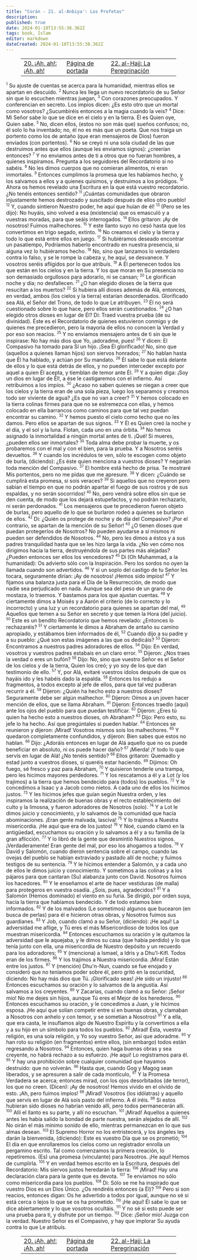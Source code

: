 ```yaml
---
title: "Corán - 21. al-Anbiya': Los Profetas"
description: 
published: true
date: 2024-01-10T13:55:38.362Z
tags: book, Islam
editor: markdown
dateCreated: 2024-01-10T13:55:38.362Z
---
```


<figure class="table chapter-navigator">
  <table>
    <tbody>
      <tr>
        <td>
        <a href="/es/book/Islam/Quran/20">
          <span class="mdi mdi-arrow-left-drop-circle"></span><span class="pl-2">20. ¡Ah, ah!: ¡Ah, ah!</span>
        </a>
        </td>
        <td>
        <a href="/es/book/Islam/Quran">
          <span class="mdi mdi-book-open-variant"></span><span class="pl-2">Página de portada</span>
        </a>
        </td>
        <td>
        <a href="/es/book/Islam/Quran/22">
          <span class="pr-2">22. al-Hajj: La Peregrinación</span><span class="mdi mdi-arrow-right-drop-circle"></span>
        </a>
        </td>
      </tr>
    </tbody>
  </table>
</figure>

<span id="v1"><sup><small>1</small></sup></span> Su ajuste de cuentas se acerca para la humanidad, mientras ellos se apartan en descuido.
<span id="v2"><sup><small>2</small></sup></span> Nunca les llega un nuevo recordatorio de su Señor sin que lo escuchen mientras juegan,
<span id="v3"><sup><small>3</small></sup></span> Con corazones preocupados. Y conferencian en secreto. Los impíos dicen: ¿Es esto otro que un mortal como vosotros? ¿Sucumbiréis entonces a la magia cuando la veis?
<span id="v4"><sup><small>4</small></sup></span> Dice: Mi Señor sabe lo que se dice en el cielo y en la tierra. Él es Quien oye, Quien sabe.
<span id="v5"><sup><small>5</small></sup></span> No, dicen ellos, (estos no son más que) sueños confusos; no, él solo lo ha inventado; no, él no es más que un poeta. Que nos traiga un portento como los de antaño (que eran mensajeros de Dios) fueron enviados (con portentos).
<span id="v6"><sup><small>6</small></sup></span> No se creyó ni una sola ciudad de las que destruimos antes que ellos (aunque les enviamos signos): ¿creerían entonces?
<span id="v7"><sup><small>7</small></sup></span> Y no enviamos antes de ti a otros que no fueran hombres, a quienes inspiramos. Pregunta a los seguidores del Recordatorio si no sabéis.
<span id="v8"><sup><small>8</small></sup></span> No les dimos cuerpos que no comieran alimentos, ni eran inmortales.
<span id="v9"><sup><small>9</small></sup></span> Entonces cumplimos la promesa que les habíamos hecho, y los salvamos a ellos y a quienes quisimos, y destruimos a los pródigos.
<span id="v10"><sup><small>10</small></sup></span> Ahora os hemos revelado una Escritura en la que está vuestro recordatorio. ¿No tenéis entonces sentido?
<span id="v11"><sup><small>11</small></sup></span> ¡Cuántas comunidades que obraron injustamente hemos destrozado y suscitado después de ellos otro pueblo!
<span id="v12"><sup><small>12</small></sup></span> Y, cuando sintieron Nuestro poder, he aquí que huían de él!
<span id="v13"><sup><small>13</small></sup></span> (Pero se les dijo): No huyáis, sino volved a esa (existencia) que os emasculó y a vuestras moradas, para que seáis interrogados.
<span id="v14"><sup><small>14</small></sup></span> Ellos gritaron: ¡Ay de nosotros! Fuimos malhechores.
<span id="v15"><sup><small>15</small></sup></span> Y este llanto suyo no cesó hasta que los convertimos en trigo segado, extinto.
<span id="v16"><sup><small>16</small></sup></span> No creamos el cielo y la tierra y todo lo que está entre ellos en juego.
<span id="v17"><sup><small>17</small></sup></span> Si hubiéramos deseado encontrar un pasatiempo, Podríamos haberlo encontrado en nuestra presencia, si alguna vez lo hubiéramos hecho.
<span id="v18"><sup><small>18</small></sup></span> No, sino que lanzamos lo verdadero contra lo falso, y se le rompe la cabeza y, he aquí, se desvanece. Y vosotros seréis afligidos por lo que atribuís.
<span id="v19"><sup><small>19</small></sup></span> A Él pertenecen todos los que están en los cielos y en la tierra. Y los que moran en Su presencia no son demasiado orgullosos para adorarlo, ni se cansan;
<span id="v20"><sup><small>20</small></sup></span> Le glorifican noche y día; no desfallecen.
<span id="v21"><sup><small>21</small></sup></span> ¿O han elegido dioses de la tierra que resucitan a los muertos?
<span id="v22"><sup><small>22</small></sup></span> Si hubiera allí dioses además de Alá, entonces, en verdad, ambos (los cielos y la tierra) estarían desordenados. Glorificado sea Alá, el Señor del Trono, de todo lo que Le atribuyen.
<span id="v23"><sup><small>23</small></sup></span> Él no será cuestionado sobre lo que hace, pero ellos serán cuestionados.
<span id="v24"><sup><small>24</small></sup></span> ¿O han elegido otros dioses en lugar de Él? Di: Traed vuestra prueba (de su divinidad). Éste es el Recordatorio de quienes estuvieron conmigo y de quienes me precedieron, pero la mayoría de ellos no conocen la Verdad y por eso son reacios.
<span id="v25"><sup><small>25</small></sup></span> Y no enviamos mensajero antes de ti sin que le inspirase: No hay más dios que Yo, ¡adoradme, pues!
<span id="v26"><sup><small>26</small></sup></span> Y dicen: El Compasivo ha tomado para Sí un hijo. ¡Sea Él glorificado! No, sino que (aquellos a quienes llaman hijos) son siervos honrados;
<span id="v27"><sup><small>27</small></sup></span> No hablan hasta que Él ha hablado, y actúan por Su mandato.
<span id="v28"><sup><small>28</small></sup></span> Él sabe lo que está delante de ellos y lo que está detrás de ellos, y no pueden interceder excepto por aquel a quien Él acepta, y tiemblan de temor ante Él.
<span id="v29"><sup><small>29</small></sup></span> Y a quien diga: ¡Soy un dios en lugar de Él!, a ése le castigaremos con el infierno. Así retribuimos a los impíos.
<span id="v30"><sup><small>30</small></sup></span> ¿Acaso no saben quienes se niegan a creer que los cielos y la tierra eran de una sola pieza, luego los separamos y creamos todo ser viviente de agua? ¿Es que no van a creer?
<span id="v31"><sup><small>31</small></sup></span> Y hemos colocado en la tierra colinas firmes para que no se estremezca con ellas, y hemos colocado en ella barrancos como caminos para que tal vez puedan encontrar su camino.
<span id="v32"><sup><small>32</small></sup></span> Y hemos puesto el cielo como techo que no les damos. Pero ellos se apartan de sus signos.
<span id="v33"><sup><small>33</small></sup></span> Y Él es Quien creó la noche y el día, y el sol y la luna. Flotan, cada uno en una órbita.
<span id="v34"><sup><small>34</small></sup></span> No hemos asignado la inmortalidad a ningún mortal antes de ti. ¡Qué! Si mueres, ¿pueden ellos ser inmortales?
<span id="v35"><sup><small>35</small></sup></span> Toda alma debe probar la muerte, y os probaremos con el mal y con el bien, para la prueba. Y a Nosotros seréis devueltos.
<span id="v36"><sup><small>36</small></sup></span> Y cuando los incrédulos te ven, sólo te escogen como objeto de burla, (diciendo): ¿Es éste quien menciona a vuestros dioses? Y negarían toda mención del Compasivo.
<span id="v37"><sup><small>37</small></sup></span> El hombre está hecho de prisa. Te mostraré Mis portentos, pero no me pidas que me apresure.
<span id="v38"><sup><small>38</small></sup></span> Y dicen: ¿Cuándo se cumplirá esta promesa, si sois veraces?
<span id="v39"><sup><small>39</small></sup></span> Si aquellos que no creyeron pero sabían el tiempo en que no podrán apartar el fuego de sus rostros y de sus espaldas, y no serán socorridos!
<span id="v40"><sup><small>40</small></sup></span> No, pero vendrá sobre ellos sin que se den cuenta, de modo que los dejará estupefactos, y no podrán rechazarlo, ni serán perdonados.
<span id="v41"><sup><small>41</small></sup></span> Los mensajeros que te precedieron fueron objeto de burlas, pero aquello de lo que se burlaron rodeó a quienes se burlaron de ellos.
<span id="v42"><sup><small>42</small></sup></span> Di: ¿Quién os protege de noche y de día del Compasivo? ¡Por el contrario, se apartan de la mención de su Señor!
<span id="v43"><sup><small>43</small></sup></span> ¿O tienen dioses que puedan protegerlos de Nosotros? No pueden ayudarse a sí mismos ni pueden ser defendidos de Nosotros.
<span id="v44"><sup><small>44</small></sup></span> No, pero les dimos a éstos y a sus padres tranquilidad hasta que se les hizo larga la vida. ¿No ven cómo nos dirigimos hacia la tierra, destruyéndola de sus partes más alejadas? ¿Pueden entonces ser ellos los vencedores?
<span id="v45"><sup><small>45</small></sup></span> Di (Oh Muhammad, a la humanidad): Os advierto sólo con la Inspiración. Pero los sordos no oyen la llamada cuando son advertidos.
<span id="v46"><sup><small>46</small></sup></span> Y si un soplo del castigo de tu Señor les tocara, seguramente dirían: ¡Ay de nosotros! ¡Hemos sido impíos!
<span id="v47"><sup><small>47</small></sup></span> Y fijamos una balanza justa para el Día de la Resurrección, de modo que nadie sea perjudicado en nada. Aunque sea del peso de un grano de mostaza, lo traemos. Y bastamos para los que ajustan cuentas.
<span id="v48"><sup><small>48</small></sup></span> Y ciertamente dimos a Moisés y a Aarón el criterio (de lo correcto y lo incorrecto) y una luz y un recordatorio para quienes se apartan del mal,
<span id="v49"><sup><small>49</small></sup></span> Aquellos que temen a su Señor en secreto y que temen la Hora (del juicio).
<span id="v50"><sup><small>50</small></sup></span> Este es un bendito Recordatorio que hemos revelado: ¿Entonces lo rechazaréis?
<span id="v51"><sup><small>51</small></sup></span> Y ciertamente le dimos a Abraham de antaño su camino apropiado, y estábamos bien informados de él,
<span id="v52"><sup><small>52</small></sup></span> Cuando dijo a su padre y a su pueblo: ¿Qué son estas imágenes a las que os dedicáis?
<span id="v53"><sup><small>53</small></sup></span> Dijeron: Encontramos a nuestros padres adoradores de ellos.
<span id="v54"><sup><small>54</small></sup></span> Dijo: En verdad, vosotros y vuestros padres estabais en un claro error.
<span id="v55"><sup><small>55</small></sup></span> Dijeron: ¿Nos traes la verdad o eres un bufón?
<span id="v56"><sup><small>56</small></sup></span> Dijo: No, sino que vuestro Señor es el Señor de los cielos y de la tierra, Quien los creó; y yo soy de los que dan testimonio de ello.
<span id="v57"><sup><small>57</small></sup></span> Y, por Alá, evitaré vuestros ídolos después de que os hayáis ido y les habéis dado la espalda.
<span id="v58"><sup><small>58</small></sup></span> Entonces los redujo a fragmentos, a todos excepto al jefe de ellos, para que tal vez pudieran recurrir a él.
<span id="v59"><sup><small>59</small></sup></span> Dijeron: ¿Quién ha hecho esto a nuestros dioses? Seguramente debe ser algún malhechor.
<span id="v60"><sup><small>60</small></sup></span> Dijeron: Oímos a un joven hacer mención de ellos, que se llama Abraham.
<span id="v61"><sup><small>61</small></sup></span> Dijeron: Entonces traedlo (aquí) ante los ojos del pueblo para que puedan testificar.
<span id="v62"><sup><small>62</small></sup></span> Dijeron: ¿Eres tú quien ha hecho esto a nuestros dioses, oh Abraham?
<span id="v63"><sup><small>63</small></sup></span> Dijo: Pero esto, su jefe lo ha hecho. Así que pregúntales si pueden hablar.
<span id="v64"><sup><small>64</small></sup></span> Entonces se reunieron y dijeron: ¡Mirad! Vosotros mismos sois los malhechores.
<span id="v65"><sup><small>65</small></sup></span> Y quedaron completamente confundidos, y dijeron: Bien sabes que estos no hablan.
<span id="v66"><sup><small>66</small></sup></span> Dijo: ¿Adoráis entonces en lugar de Alá aquello que no os puede beneficiar en absoluto, ni os puede hacer daño?
<span id="v67"><sup><small>67</small></sup></span> ¡Mierda! ¡Y todo lo que servís en lugar de Alá! ¿No tenéis sentido?
<span id="v68"><sup><small>68</small></sup></span> Ellos gritaron: Quemadlo y estad junto a vuestros dioses, si queréis estar haciendo.
<span id="v69"><sup><small>69</small></sup></span> Dijimos: Oh fuego, sé fresco y paz para Abraham,
<span id="v70"><sup><small>70</small></sup></span> Y quisieron tenderle una trampa, pero les hicimos mayores perdedores.
<span id="v71"><sup><small>71</small></sup></span> Y los rescatamos a él y a Lot (y los trajimos) a la tierra que hemos bendecido para (todos) los pueblos.
<span id="v72"><sup><small>72</small></sup></span> Y le concedimos a Isaac y a Jacob como nietos. A cada uno de ellos los hicimos justos.
<span id="v73"><sup><small>73</small></sup></span> Y les hicimos jefes que guían según Nuestra orden, y les inspiramos la realización de buenas obras y el recto establecimiento del culto y la limosna, y fueron adoradores de Nosotros (solo).
<span id="v74"><sup><small>74</small></sup></span> Y a Lot le dimos juicio y conocimiento, y lo salvamos de la comunidad que hacía abominaciones. ¡Eran gente malvada, lasciva!
<span id="v75"><sup><small>75</small></sup></span> Y lo trajimos a Nuestra misericordia. ¡He aquí que era de los justos!
<span id="v76"><sup><small>76</small></sup></span> Y Noé, cuando clamó en la antigüedad, escuchamos su oración y lo salvamos a él y a su familia de la gran aflicción.
<span id="v77"><sup><small>77</small></sup></span> Y lo libró de la gente que desmintió Nuestros signos. ¡Verdaderamente! Eran gente del mal, por eso los ahogamos a todos.
<span id="v78"><sup><small>78</small></sup></span> Y David y Salomón, cuando dieron sentencia sobre el campo, cuando las ovejas del pueblo se habían extraviado y pastado allí de noche; y fuimos testigos de su sentencia.
<span id="v79"><sup><small>79</small></sup></span> Y le hicimos entender a Salomón, y a cada uno de ellos le dimos juicio y conocimiento. Y sometimos a las colinas y a los pájaros para que cantaran (Su) alabanza junto con David. Nosotros fuimos los hacedores.
<span id="v80"><sup><small>80</small></sup></span> Y le enseñamos el arte de hacer vestiduras (de malla) para protegeros en vuestra osadía. ¿Sois, pues, agradecidos?
<span id="v81"><sup><small>81</small></sup></span> Y a Salomón (Hemos dominado) el viento en su furia. Se dirigió, por orden suya, hacia la tierra que habíamos bendecido. Y de todo estamos bien informados.
<span id="v82"><sup><small>82</small></sup></span> Y de los malvados (Le sometimos) algunos que bucearon (en busca de perlas) para él e hicieron otras obras, y Nosotros fuimos sus guardianes.
<span id="v83"><sup><small>83</small></sup></span> Y Job, cuando clamó a su Señor, (diciendo): ¡He aquí! La adversidad me aflige, y Tú eres el más Misericordioso de todos los que muestran misericordia.
<span id="v84"><sup><small>84</small></sup></span> Entonces escuchamos su oración y le quitamos la adversidad que le aquejaba, y le dimos su casa (que había perdido) y lo que tenía junto con ella, una misericordia de Nuestro depósito y un recuerdo para los adoradores;
<span id="v85"><sup><small>85</small></sup></span> Y (menciona) a Ismael, a Idris y a Dhu'l-Kifl. Todos eran de los firmes.
<span id="v86"><sup><small>86</small></sup></span> Y los trajimos a Nuestra misericordia. ¡Mira! Están entre los justos.
<span id="v87"><sup><small>87</small></sup></span> Y (mención) Dhu'n-Nun, cuando se fue enojado y consideró que no teníamos poder sobre él, pero gritó en la oscuridad, diciendo: No hay más dios que Tú. ¡Glorificado seas! ¡He sido un injusto!
<span id="v88"><sup><small>88</small></sup></span> Entonces escuchamos su oración y lo salvamos de la angustia. Así salvamos a los creyentes.
<span id="v89"><sup><small>89</small></sup></span> Y Zacarías, cuando clamó a su Señor: ¡Señor mío! No me dejes sin hijos, aunque Tú eres el Mejor de los herederos.
<span id="v90"><sup><small>90</small></sup></span> Entonces escuchamos su oración, y le concedimos a Juan, y le hicimos esposa. ¡He aquí que solían competir entre sí en buenas obras, y clamaban a Nosotros con anhelo y con temor, y se sometían a Nosotros!
<span id="v91"><sup><small>91</small></sup></span> Y a ella, que era casta, le insuflamos algo de Nuestro Espíritu y la convertimos a ella y a su hijo en un símbolo para todos los pueblos.
<span id="v92"><sup><small>92</small></sup></span> ¡Mirad! Ésta, vuestra religión, es una sola religión, y Yo soy vuestro Señor, así que adoradme.
<span id="v93"><sup><small>93</small></sup></span> Y han roto su religión (en fragmentos) entre ellos, (sin embargo) todos están regresando a Nosotros.
<span id="v94"><sup><small>94</small></sup></span> Entonces, quien haga buenas obras y sea creyente, no habrá rechazo a su esfuerzo. ¡He aquí! Lo registramos para él.
<span id="v95"><sup><small>95</small></sup></span> Y hay una prohibición sobre cualquier comunidad que hayamos destruido: que no volverán.
<span id="v96"><sup><small>96</small></sup></span> Hasta que, cuando Gog y Magog sean liberados, y se apresuren a salir de cada montículo,
<span id="v97"><sup><small>97</small></sup></span> Y la Promesa Verdadera se acerca; entonces mirad, con los ojos desorbitados (de terror), los que no creen. (Dicen): ¡Ay de nosotros! Hemos vivido en el olvido de esto. ¡Ah, pero fuimos impíos!
<span id="v98"><sup><small>98</small></sup></span> ¡Mirad! Vosotros (los idólatras) y aquello que servís en lugar de Alá sois pasto del infierno. A él iréis.
<span id="v99"><sup><small>99</small></sup></span> Si estos hubieran sido dioses no habrían venido allí, pero todos permanecerán allí.
<span id="v100"><sup><small>100</small></sup></span> Allí el llanto es su parte, y allí no escuchan.
<span id="v101"><sup><small>101</small></sup></span> ¡Mirad! Aquellos a quienes antes les había salido la bondad de parte nuestra, serán alejados de allí.
<span id="v102"><sup><small>102</small></sup></span> No oirán el más mínimo sonido de ello, mientras permanezcan en lo que sus almas desean.
<span id="v103"><sup><small>103</small></sup></span> El Supremo Horror no los entristecerá, y los ángeles les darán la bienvenida, (diciendo): Este es vuestro Día que se os prometió;
<span id="v104"><sup><small>104</small></sup></span> El día en que enrollaremos los cielos como un registrador enrolla un pergamino escrito. Tal como comenzamos la primera creación, lo repetiremos. (Es) una promesa (vinculante) para Nosotros. ¡He aquí! Hemos de cumplirla.
<span id="v105"><sup><small>105</small></sup></span> Y en verdad hemos escrito en la Escritura, después del Recordatorio: Mis siervos justos heredarán la tierra:
<span id="v106"><sup><small>106</small></sup></span> ¡Mirad! Hay una declaración clara para la gente que es devota.
<span id="v107"><sup><small>107</small></sup></span> Te enviamos no sólo como misericordia para los pueblos.
<span id="v108"><sup><small>108</small></sup></span> Di: Sólo se me ha inspirado que vuestro Dios es un Dios Único. ¿Os rendiréis entonces (a Él)?
<span id="v109"><sup><small>109</small></sup></span> Pero si son reacios, entonces digan: Os he advertido a todos por igual, aunque no sé si está cerca o lejos lo que se os ha prometido.
<span id="v110"><sup><small>110</small></sup></span> ¡He aquí! Él sabe lo que se dice abiertamente y lo que vosotros ocultáis.
<span id="v111"><sup><small>111</small></sup></span> Y no sé si esto puede ser una prueba para ti, y disfrute por un tiempo.
<span id="v112"><sup><small>112</small></sup></span> Dice: ¡Señor mío! Juzga con la verdad. Nuestro Señor es el Compasivo, y hay que implorar Su ayuda contra lo que Le atribuís.

<figure class="table chapter-navigator">
  <table>
    <tbody>
      <tr>
        <td>
        <a href="/es/book/Islam/Quran/20">
          <span class="mdi mdi-arrow-left-drop-circle"></span><span class="pl-2">20. ¡Ah, ah!: ¡Ah, ah!</span>
        </a>
        </td>
        <td>
        <a href="/es/book/Islam/Quran">
          <span class="mdi mdi-book-open-variant"></span><span class="pl-2">Página de portada</span>
        </a>
        </td>
        <td>
        <a href="/es/book/Islam/Quran/22">
          <span class="pr-2">22. al-Hajj: La Peregrinación</span><span class="mdi mdi-arrow-right-drop-circle"></span>
        </a>
        </td>
      </tr>
    </tbody>
  </table>
</figure>